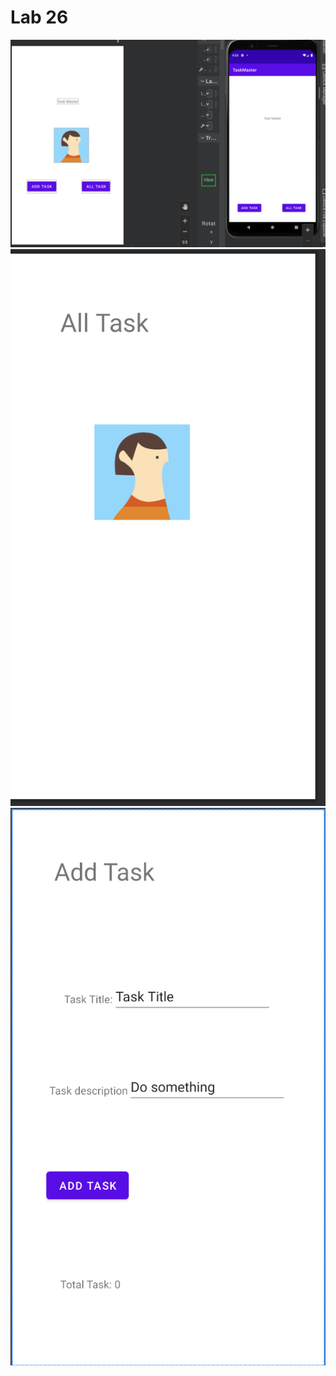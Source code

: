 # Lab 26
![Home page](screenshots/Main.png)
![All task](screenshots/allTask.png)
![Add task](screenshots/addTask.png)